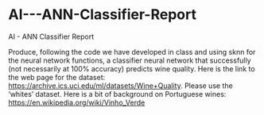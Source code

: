 # AI---ANN-Classifier-Report
AI - ANN Classifier Report

Produce, following the code we have developed in class and using sknn for the neural network functions, a classifier neural network that successfully (not necessarily at 100% accuracy) predicts wine quality. 
Here is the link to the web page for the dataset: https://archive.ics.uci.edu/ml/datasets/Wine+Quality. Please use the ‘whites’ dataset. Here is a bit of background on Portuguese wines: https://en.wikipedia.org/wiki/Vinho_Verde
